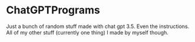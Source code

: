# ChatGPTPrograms
Just a bunch of random stuff made with chat gpt 3.5. Even the instructions.
All of my other stuff (currently one thing) I made by myself though.
